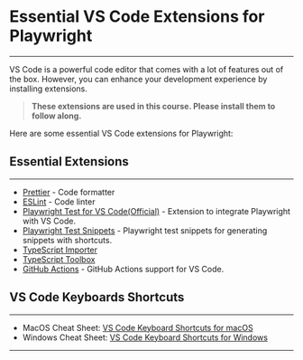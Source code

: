 # Essential VS Code Extensions for Playwright

***

VS Code is a powerful code editor that comes with a lot of features out of the box. However, you can enhance your
development experience by installing extensions.

> **These extensions are used in this course. Please install them to follow along.**

Here are some essential VS Code extensions for Playwright:

## Essential Extensions

***

- [Prettier](https://marketplace.visualstudio.com/items?itemName=esbenp.prettier-vscode) - Code formatter
- [ESLint](https://marketplace.visualstudio.com/items?itemName=dbaeumer.vscode-eslint) - Code linter
- [Playwright Test for VS Code(Official)](https://marketplace.visualstudio.com/items?itemName=ms-playwright.playwright) -
  Extension to integrate Playwright with VS Code.
- [Playwright Test Snippets](https://marketplace.visualstudio.com/items?itemName=mskelton.playwright-test-snippets) -
  Playwright test snippets for generating snippets with shortcuts.
- [TypeScript Importer](https://marketplace.visualstudio.com/items?itemName=pmneo.tsimporter)
- [TypeScript Toolbox](https://marketplace.visualstudio.com/items?itemName=DSKWRK.vscode-generate-getter-setter)
- [GitHub Actions](https://marketplace.visualstudio.com/items?itemName=GitHub.vscode-github-actions) - GitHub Actions
  support for VS Code.

## VS Code Keyboards Shortcuts

***

- MacOS Cheat
  Sheet: [VS Code Keyboard Shortcuts for macOS](https://code.visualstudio.com/shortcuts/keyboard-shortcuts-macos.pdf)
- Windows Cheat
  Sheet: [VS Code Keyboard Shortcuts for Windows](https://code.visualstudio.com/shortcuts/keyboard-shortcuts-windows.pdf)

***
